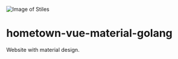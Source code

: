 ![Image of Stiles](https://storage.googleapis.com/stiles-images/StilesLogo.png)
# hometown-vue-material-golang
Website with material design.
